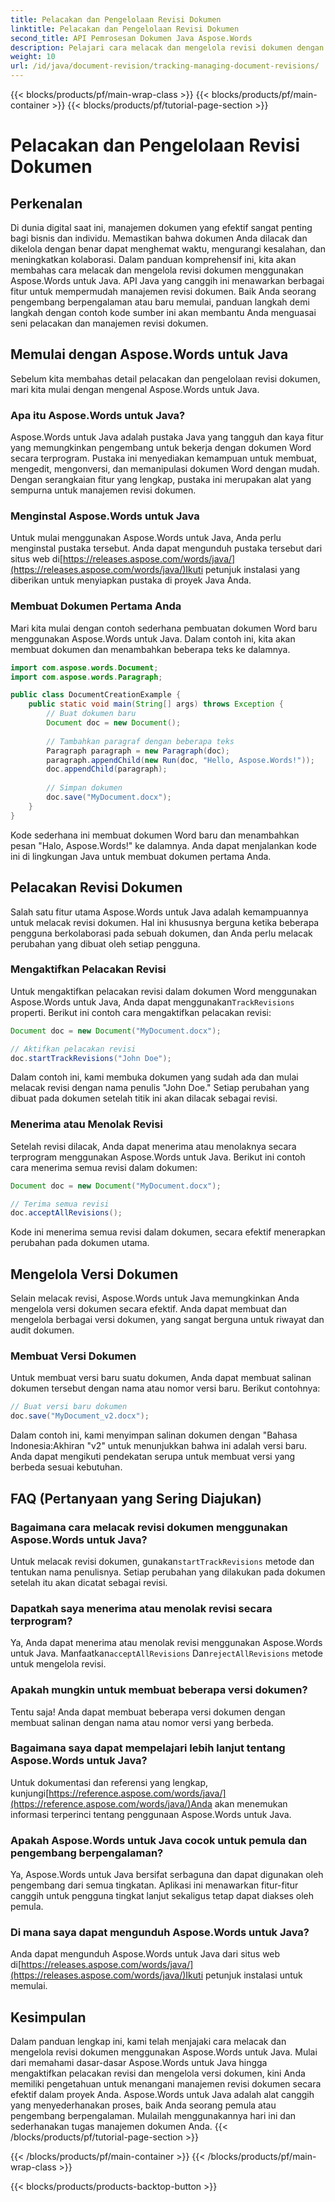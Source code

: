```yaml
---
title: Pelacakan dan Pengelolaan Revisi Dokumen
linktitle: Pelacakan dan Pengelolaan Revisi Dokumen
second_title: API Pemrosesan Dokumen Java Aspose.Words
description: Pelajari cara melacak dan mengelola revisi dokumen dengan Aspose.Words untuk Java dalam panduan lengkap ini. Dapatkan petunjuk langkah demi langkah dan contoh kode sumber.
weight: 10
url: /id/java/document-revision/tracking-managing-document-revisions/
---
```


{{< blocks/products/pf/main-wrap-class >}}
{{< blocks/products/pf/main-container >}}
{{< blocks/products/pf/tutorial-page-section >}}

# Pelacakan dan Pengelolaan Revisi Dokumen


## Perkenalan

Di dunia digital saat ini, manajemen dokumen yang efektif sangat penting bagi bisnis dan individu. Memastikan bahwa dokumen Anda dilacak dan dikelola dengan benar dapat menghemat waktu, mengurangi kesalahan, dan meningkatkan kolaborasi. Dalam panduan komprehensif ini, kita akan membahas cara melacak dan mengelola revisi dokumen menggunakan Aspose.Words untuk Java. API Java yang canggih ini menawarkan berbagai fitur untuk mempermudah manajemen revisi dokumen. Baik Anda seorang pengembang berpengalaman atau baru memulai, panduan langkah demi langkah dengan contoh kode sumber ini akan membantu Anda menguasai seni pelacakan dan manajemen revisi dokumen.

## Memulai dengan Aspose.Words untuk Java

Sebelum kita membahas detail pelacakan dan pengelolaan revisi dokumen, mari kita mulai dengan mengenal Aspose.Words untuk Java.

### Apa itu Aspose.Words untuk Java?

Aspose.Words untuk Java adalah pustaka Java yang tangguh dan kaya fitur yang memungkinkan pengembang untuk bekerja dengan dokumen Word secara terprogram. Pustaka ini menyediakan kemampuan untuk membuat, mengedit, mengonversi, dan memanipulasi dokumen Word dengan mudah. Dengan serangkaian fitur yang lengkap, pustaka ini merupakan alat yang sempurna untuk manajemen revisi dokumen.

### Menginstal Aspose.Words untuk Java

 Untuk mulai menggunakan Aspose.Words untuk Java, Anda perlu menginstal pustaka tersebut. Anda dapat mengunduh pustaka tersebut dari situs web di[https://releases.aspose.com/words/java/](https://releases.aspose.com/words/java/)Ikuti petunjuk instalasi yang diberikan untuk menyiapkan pustaka di proyek Java Anda.

### Membuat Dokumen Pertama Anda

Mari kita mulai dengan contoh sederhana pembuatan dokumen Word baru menggunakan Aspose.Words untuk Java. Dalam contoh ini, kita akan membuat dokumen dan menambahkan beberapa teks ke dalamnya.

```java
import com.aspose.words.Document;
import com.aspose.words.Paragraph;

public class DocumentCreationExample {
    public static void main(String[] args) throws Exception {
        // Buat dokumen baru
        Document doc = new Document();
        
        // Tambahkan paragraf dengan beberapa teks
        Paragraph paragraph = new Paragraph(doc);
        paragraph.appendChild(new Run(doc, "Hello, Aspose.Words!"));
        doc.appendChild(paragraph);
        
        // Simpan dokumen
        doc.save("MyDocument.docx");
    }
}
```

Kode sederhana ini membuat dokumen Word baru dan menambahkan pesan "Halo, Aspose.Words!" ke dalamnya. Anda dapat menjalankan kode ini di lingkungan Java untuk membuat dokumen pertama Anda.

## Pelacakan Revisi Dokumen

Salah satu fitur utama Aspose.Words untuk Java adalah kemampuannya untuk melacak revisi dokumen. Hal ini khususnya berguna ketika beberapa pengguna berkolaborasi pada sebuah dokumen, dan Anda perlu melacak perubahan yang dibuat oleh setiap pengguna.

### Mengaktifkan Pelacakan Revisi

 Untuk mengaktifkan pelacakan revisi dalam dokumen Word menggunakan Aspose.Words untuk Java, Anda dapat menggunakan`TrackRevisions` properti. Berikut ini contoh cara mengaktifkan pelacakan revisi:

```java
Document doc = new Document("MyDocument.docx");

// Aktifkan pelacakan revisi
doc.startTrackRevisions("John Doe");
```

Dalam contoh ini, kami membuka dokumen yang sudah ada dan mulai melacak revisi dengan nama penulis "John Doe." Setiap perubahan yang dibuat pada dokumen setelah titik ini akan dilacak sebagai revisi.

### Menerima atau Menolak Revisi

Setelah revisi dilacak, Anda dapat menerima atau menolaknya secara terprogram menggunakan Aspose.Words untuk Java. Berikut ini contoh cara menerima semua revisi dalam dokumen:

```java
Document doc = new Document("MyDocument.docx");

// Terima semua revisi
doc.acceptAllRevisions();
```

Kode ini menerima semua revisi dalam dokumen, secara efektif menerapkan perubahan pada dokumen utama.

## Mengelola Versi Dokumen

Selain melacak revisi, Aspose.Words untuk Java memungkinkan Anda mengelola versi dokumen secara efektif. Anda dapat membuat dan mengelola berbagai versi dokumen, yang sangat berguna untuk riwayat dan audit dokumen.

### Membuat Versi Dokumen

Untuk membuat versi baru suatu dokumen, Anda dapat membuat salinan dokumen tersebut dengan nama atau nomor versi baru. Berikut contohnya:

```java
// Buat versi baru dokumen
doc.save("MyDocument_v2.docx");
```

Dalam contoh ini, kami menyimpan salinan dokumen dengan "Bahasa Indonesia:Akhiran "v2" untuk menunjukkan bahwa ini adalah versi baru. Anda dapat mengikuti pendekatan serupa untuk membuat versi yang berbeda sesuai kebutuhan.

## FAQ (Pertanyaan yang Sering Diajukan)

### Bagaimana cara melacak revisi dokumen menggunakan Aspose.Words untuk Java?

 Untuk melacak revisi dokumen, gunakan`startTrackRevisions` metode dan tentukan nama penulisnya. Setiap perubahan yang dilakukan pada dokumen setelah itu akan dicatat sebagai revisi.

### Dapatkah saya menerima atau menolak revisi secara terprogram?

 Ya, Anda dapat menerima atau menolak revisi menggunakan Aspose.Words untuk Java. Manfaatkan`acceptAllRevisions` Dan`rejectAllRevisions` metode untuk mengelola revisi.

### Apakah mungkin untuk membuat beberapa versi dokumen?

Tentu saja! Anda dapat membuat beberapa versi dokumen dengan membuat salinan dengan nama atau nomor versi yang berbeda.

### Bagaimana saya dapat mempelajari lebih lanjut tentang Aspose.Words untuk Java?

 Untuk dokumentasi dan referensi yang lengkap, kunjungi[https://reference.aspose.com/words/java/](https://reference.aspose.com/words/java/)Anda akan menemukan informasi terperinci tentang penggunaan Aspose.Words untuk Java.

### Apakah Aspose.Words untuk Java cocok untuk pemula dan pengembang berpengalaman?

Ya, Aspose.Words untuk Java bersifat serbaguna dan dapat digunakan oleh pengembang dari semua tingkatan. Aplikasi ini menawarkan fitur-fitur canggih untuk pengguna tingkat lanjut sekaligus tetap dapat diakses oleh pemula.

### Di mana saya dapat mengunduh Aspose.Words untuk Java?

Anda dapat mengunduh Aspose.Words untuk Java dari situs web di[https://releases.aspose.com/words/java/](https://releases.aspose.com/words/java/)Ikuti petunjuk instalasi untuk memulai.

## Kesimpulan

Dalam panduan lengkap ini, kami telah menjajaki cara melacak dan mengelola revisi dokumen menggunakan Aspose.Words untuk Java. Mulai dari memahami dasar-dasar Aspose.Words untuk Java hingga mengaktifkan pelacakan revisi dan mengelola versi dokumen, kini Anda memiliki pengetahuan untuk menangani manajemen revisi dokumen secara efektif dalam proyek Anda. Aspose.Words untuk Java adalah alat canggih yang menyederhanakan proses, baik Anda seorang pemula atau pengembang berpengalaman. Mulailah menggunakannya hari ini dan sederhanakan tugas manajemen dokumen Anda.
{{< /blocks/products/pf/tutorial-page-section >}}

{{< /blocks/products/pf/main-container >}}
{{< /blocks/products/pf/main-wrap-class >}}

{{< blocks/products/products-backtop-button >}}
